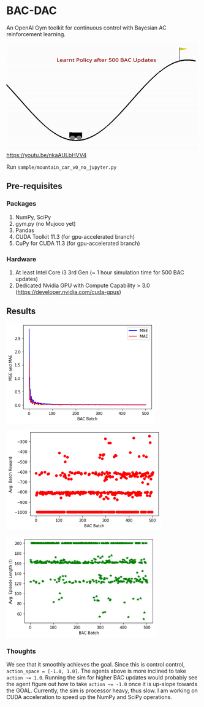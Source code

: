 # BAC-DAC
An OpenAI Gym toolkit for continuous control with Bayesian AC reinforcement learning.


![After 500 BAC policy updates](/500_updates.gif) <br/>
https://youtu.be/nkaAULbHVV4 <br/>

Run ```sample/mountain_car_v0_no_jupyter.py```

## Pre-requisites
### Packages
1. NumPy, SciPy
2. gym.py (no Mujoco yet)
3. Pandas
4. CUDA Toolkit 11.3 (for gpu-accelerated branch)
5. CuPy for CUDA 11.3 (for gpu-accelerated branch)

### Hardware
1. At least Intel Core i3 3rd Gen (~ 1 hour simulation time for 500 BAC updates)
2. Dedicated Nvidia GPU with Compute Capability > 3.0 (https://developer.nvidia.com/cuda-gpus)

## Results

![MSE vs MAE](/MSE_vs_MAE.png)

![Avg. Batch Rewards](/avg_reward.png)

![Avg. Episode Lengths / Batch](/avg_length.png)

### Thoughts
We see that it smoothly achieves the goal. Since this is control control, ```action_space = [-1.0, 1.0]```. The agents above is more inclined to take ```action ~= 1.0```. Running the sim for higher BAC updates would probably see the agent figure out how to take ```action ~= -1.0``` once it is up-slope towards the GOAL. Currently, the sim is processor heavy, thus slow. I am working on CUDA acceleration to speed up the NumPy and SciPy operations.
